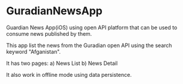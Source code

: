 # GuradianNewsApp
Guardian News App(iOS) using open API platform that can be used to consume news published by them.

This app list the news from the Guradian open API using the search keyword "Afganistan".

It has two pages:
a) News List 
b) News Detail

It also work in offline mode using data persistence.
